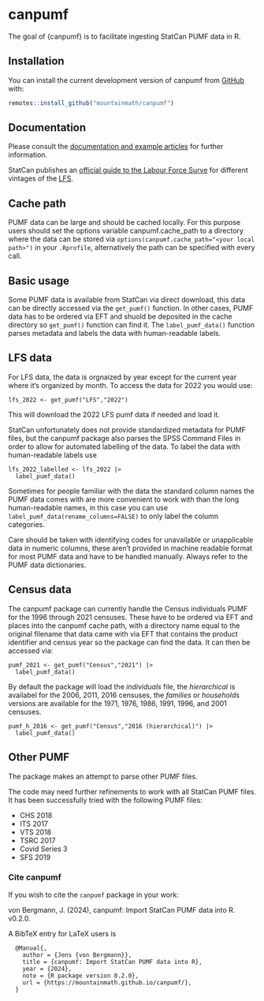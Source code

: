 # canpumf

<!-- badges: start -->
<!-- badges: end -->

The goal of {canpumf} is to facilitate ingesting StatCan PUMF data in R.

## Installation

You can install the current development version of canpumf from [GitHub](https://github.com/mountainMath/canpumf) with:

``` r
remotes::install_github("mountainmath/canpumf")
```

## Documentation
Please consult the [documentation and example articles](https://mountainmath.github.io/canpumf/) for further information.

StatCan publishes an [official guide to the Labour Force Surve](https://www150.statcan.gc.ca/n1/en/catalogue/71-543-G) for different vintages of the [LFS](https://www23.statcan.gc.ca/imdb/p2SV.pl?Function=getSurvey&SDDS=3701).

## Cache path

PUMF data can be large and should be cached locally. For this purpose users should set the options variable canpumf.cache_path to a directory where the data can be stored via `options(canpumf.cache_path="<your local path>")` in your `.Rprofile`, alternatively the path can be specified with every call.

## Basic usage
Some PUMF data is available from StatCan via direct download, this data can be directly accessed via the `get_pumf()` function. In other cases, PUMF data has to be ordered via EFT and shuold be deposited in the cache directory so `get_pumf()` function can find it. The `label_pumf_data()` function parses metadata and labels the data with human-readable labels.

## LFS data
For LFS data, the data is orgnaized by year except for the current year where it’s organized by month. To access the data for 2022 you would use:

```
lfs_2022 <- get_pumf("LFS","2022")
```
This will download the 2022 LFS pumf data if needed and load it.

StatCan unfortunately does not provide standardized metadata for PUMF files, but the canpumf package also parses the SPSS Command Files in order to allow for automated labelling of the data. To label the data with human-readable labels use

```
lfs_2022_labelled <- lfs_2022 |>
  label_pumf_data()
```

Sometimes for people familiar with the data the standard column names the PUMF data comes with are more convenient to work with than the long human-readable names, in this case you can use `label_pumf_data(rename_columns=FALSE)` to only label the column categories.

Care should be taken with identifying codes for unavailable or unapplicable data in numeric columns, these aren’t provided in machine readable format for most PUMF data and have to be handled manually. Always refer to the PUMF data dictionaries.

## Census data
The canpumf package can currently handle the Census individuals PUMF for the 1996 through 2021 censuses. These have to be ordered via EFT and places into the canpumf cache path, with a directory name equal to the original filename that data came with via EFT that contains the product identifier and census year so the package can find the data. It can then be accessed via:

```
pumf_2021 <- get_pumf("Census","2021") |>
  label_pumf_data()
```

By default the package will load the *individuals* file, 
the *hierarchical* is availabel for the 2006, 2011, 2016 censuses, the *families* or *households* versions are available for the 1971, 1976, 1986, 1991, 1996, and 2001 censuses.

```
pumf_h_2016 <- get_pumf("Census","2016 (hierarchical)") |>
  label_pumf_data()
```

## Other PUMF
The package makes an attempt to parse other PUMF files.

The code may need further refinements to work with all StatCan PUMF files. It has been successfully tried with the following PUMF files:

* CHS 2018
* ITS 2017
* VTS 2018
* TSRC 2017
* Covid Series 3
* SFS 2019

### Cite **canpumf**

If you wish to cite the `canpumf` package in your work:

  von Bergmann, J. (2024), canpumf: Import StatCan PUMF data into R. v0.2.0.

A BibTeX entry for LaTeX users is
```
  @Manual{,
    author = {Jens {von Bergmann}},
    title = {canpumf: Import StatCan PUMF data into R},
    year = {2024},
    note = {R package version 0.2.0},
    url = {https://mountainmath.github.io/canpumf/},
  }
```


